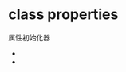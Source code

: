 # class properties

属性初始化器

- [](https://babel.docschina.org/docs/en/babel-plugin-proposal-class-properties/)
- [](https://developer.mozilla.org/zh-CN/docs/Web/JavaScript/Reference/Classes/Class_elements#%E5%85%AC%E6%9C%89%E5%AD%97%E6%AE%B5)
